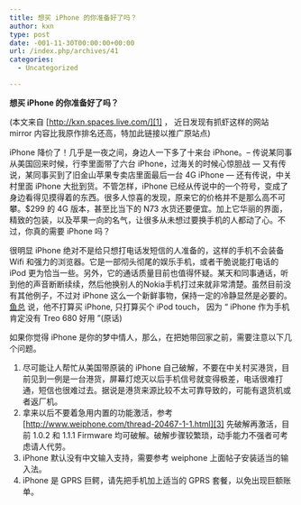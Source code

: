 ```yaml
---
title: 想买 iPhone 的你准备好了吗？
author: kxn
type: post
date: -001-11-30T00:00:00+00:00
url: /index.php/archives/41
categories:
  - Uncategorized

---
```

**想买 iPhone 的你准备好了吗？** 

(本文来自 [http://kxn.spaces.live.com/][1] ， 近日发现有抓虾这样的网站 mirror 内容比我原作排名还高，特加此链接以推广原站点)

iPhone 降价了！几乎是一夜之间，身边人一下多了十来台 iPhone。&#8211; 传说某同事从美国回来时候，行李里面带了六台 iPhone，过海关的时候心惊胆战 &#8212; 又有传说，某同事买到了旧金山苹果专卖店里面最后一台 4G iPhone &#8212; 还有传说，中关村里面 iPhone 大批到货。不管怎样，iPhone 已经从传说中的一个符号，变成了身边看得见摸得着的东西。很多人惊喜的发现，原来它的价格并不是那么高不可攀。$299 的 4G 版本，甚至比当下的 N73 水货还要便宜。加上它华丽的界面，精致的包装，以及苹果一向的名气，让很多从未想过要换手机的人都动了心。不过，你真的需要 iPhone 吗？

很明显 iPhone 绝对不是给只想打电话发短信的人准备的，这样的手机不会装备 Wifi 和强力的浏览器。它是一部彻头彻尾的娱乐手机，或者干脆说能打电话的 iPod 更为恰当一些。另外，它的通话质量目前也值得怀疑。某天和同事通话，听到他的声音断断续续，然后他换别人的Nokia手机打过来就非常清楚。虽然目前没有其他例子，不过对 iPhone 这么一个新鲜事物，保持一定的冷静显然是必要的。[鱼总][2] 说，他不打算买 iPhone, 只打算买个 iPod touch， 因为 “ iPhone 作为手机肯定没有 Treo 680 好用 ”(原话)

如果你觉得 iPhone 是你的梦中情人，那么，在把她带回家之前，需要注意以下几个问题。

  1. 尽可能让人帮忙从美国带原装的 iPhone 自己破解，不要在中关村买港货，目前见到一例是一台港货，屏幕灯熄灭以后手机信号就变得极差，电话很难打通，短信也很难过去。据说是港货来源比较不太可靠导致的，可能有退货机或者返厂机。
  2. 拿来以后不要着急用内置的功能激活，参考 [http://www.weiphone.com/thread-20467-1-1.html][3] 先破解再激活，目前 1.0.2 和 1.1.1 Firmware 均可破解。破解步骤较繁琐，动手能力不强者可考虑请人代劳。
  3. iPhone 默认没有中文输入支持，需要参考 weiphone 上面帖子安装适当的输入法。
  4. iPhone 是 GPRS 巨鳄，请先把手机加上适当的 GPRS 套餐，以免出现巨额账单。

 [1]: http://kxn.spaces.live.com/ "http://kxn.spaces.live.com/"
 [2]: http://wang.yuxuan.org "鱼总"
 [3]: http://www.weiphone.com/thread-20467-1-1.html "http://www.weiphone.com/thread-20467-1-1.html"